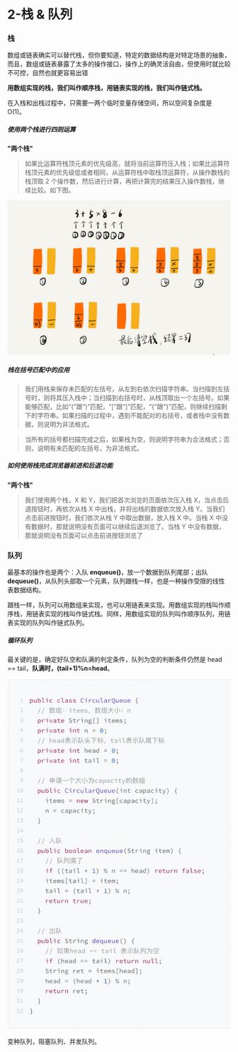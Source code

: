 # 2-栈 & 队列

### 栈

数组或链表确实可以替代栈，但你要知道，特定的数据结构是对特定场景的抽象，而且，数组或链表暴露了太多的操作接口，操作上的确灵活自由，但使用时就比较不可控，自然也就更容易出错

**用数组实现的栈，我们叫作顺序栈，用链表实现的栈，我们叫作链式栈。**

在入栈和出栈过程中，只需要一两个临时变量存储空间，所以空间复杂度是 O(1)。

##### 使用两个栈进行四则运算
**"两个栈"**
> 如果比运算符栈顶元素的优先级高，就将当前运算符压入栈；如果比运算符栈顶元素的优先级低或者相同，从运算符栈中取栈顶运算符，从操作数栈的栈顶取 2 个操作数，然后进行计算，再把计算完的结果压入操作数栈，继续比较。如下图。

![栈](/BeautyOfAlgorithmDataStructures/Resources/2-Stack-Queue-01.png)

##### 栈在括号匹配中的应用

> 我们用栈来保存未匹配的左括号，从左到右依次扫描字符串。当扫描到左括号时，则将其压入栈中；当扫描到右括号时，从栈顶取出一个左括号。如果能够匹配，比如“(”跟“)”匹配，“[”跟“]”匹配，“{”跟“}”匹配，则继续扫描剩下的字符串。如果扫描的过程中，遇到不能配对的右括号，或者栈中没有数据，则说明为非法格式。

> 当所有的括号都扫描完成之后，如果栈为空，则说明字符串为合法格式；否则，说明有未匹配的左括号，为非法格式。

##### 如何使用栈完成浏览器前进和后退功能
**"两个栈"**
> 我们使用两个栈，X 和 Y，我们把首次浏览的页面依次压入栈 X，当点击后退按钮时，再依次从栈 X 中出栈，并将出栈的数据依次放入栈 Y。当我们点击前进按钮时，我们依次从栈 Y 中取出数据，放入栈 X 中。当栈 X 中没有数据时，那就说明没有页面可以继续后退浏览了。当栈 Y 中没有数据，那就说明没有页面可以点击前进按钮浏览了

### 队列

最基本的操作也是两个：入队 **enqueue()**，放一个数据到队列尾部；出队 **dequeue()**，从队列头部取一个元素，队列跟栈一样，也是一种操作受限的线性表数据结构。

跟栈一样，队列可以用数组来实现，也可以用链表来实现。用数组实现的栈叫作顺序栈，用链表实现的栈叫作链式栈。同样，用数组实现的队列叫作顺序队列，用链表实现的队列叫作链式队列。

##### 循环队列

最关键的是，确定好队空和队满的判定条件，队列为空的判断条件仍然是 head == tail，**队满时，(tail+1)%n=head**。

![栈](/BeautyOfAlgorithmDataStructures/Resources/2-Stack-Queue-02.png)

变种队列，阻塞队列、并发队列。
